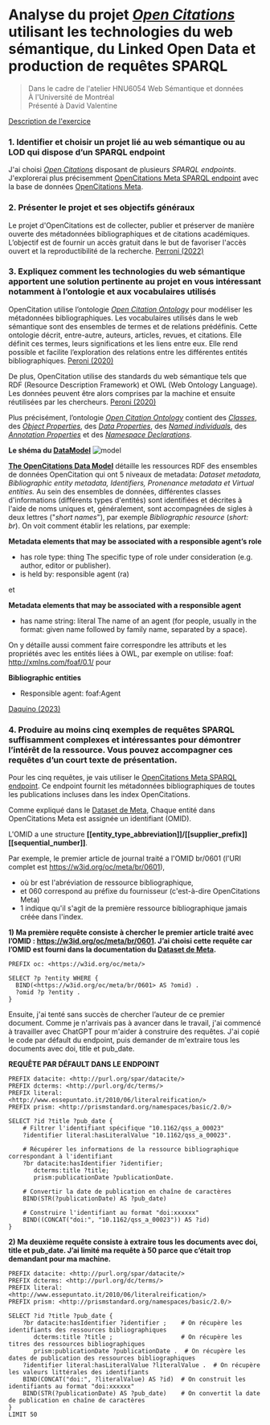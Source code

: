 # Analyse du projet *[Open Citations](https://opencitations.net/)* utilisant les technologies du web sémantique, du Linked Open Data et production de requêtes SPARQL


>Dans le cadre de l'atelier HNU6054 Web Sémantique et données<br>
>À l'Université de Montréal<br>
>Présenté à David Valentine<br>


[Description de l'exercice](https://davvalent.github.io/hnu6054/exercice-02/)


### **1.**    Identifier et choisir un projet lié au web sémantique ou au LOD qui dispose d’un SPARQL endpoint
J'ai choisi *[Open Citations](https://opencitations.net/)* disposant de plusieurs *SPARQL endpoints*. J'explorerai plus précisemment [OpenCitations Meta SPARQL endpoint](https://opencitations.net/meta/sparql) avec la base de données [OpenCitations Meta](https://opencitations.net/meta).

### **2.**    Présenter le projet et ses objectifs généraux

Le projet d'OpenCitations est de collecter, publier et préserver de manière ouverte des métadonnées bibliographiques et de citations académiques. L’objectif est de fournir un accès gratuit dans le but de favoriser l'accès ouvert et la reproductibilité de la recherche. [Perroni (2022)](https://zenodo.org/record/6976670)

### **3.**    Expliquez comment les technologies du web sémantique apportent une solution pertinente au projet en vous intéressant notamment à l’ontologie et aux vocabulaires utilisés

OpenCitation utilise l’ontologie [*Open Citation Ontology*](https://opencitations.github.io/ontology/current/ontology.html) pour modéliser les métadonnées bibliographiques. Les vocabulaires utilisés dans le web sémantique sont des ensembles de termes et de relations prédéfinis. Cette ontologie décrit, entre-autre, auteurs, articles, revues, et citations. Elle définit ces termes, leurs significations et les liens entre eux. Elle rend possible et facilite l’exploration des relations entre les différentes entités bibliographiques. [Peroni (2020)](https://direct.mit.edu/qss/article/1/1/428/15580/OpenCitations-an-infrastructure-organization-for)

De plus, OpenCitation utilise des standards du web sémantique tels que RDF (Resource Description Framework) et OWL (Web Ontology Language). Les données peuvent être alors comprises par la machine et ensuite réutilisées par les chercheurs. [Peroni (2020)](https://direct.mit.edu/qss/article/1/1/428/15580/OpenCitations-an-infrastructure-organization-for)

Plus précisément,  l’ontologie [*Open Citation Ontology*](https://opencitations.github.io/ontology/current/ontology.html) contient des [*Classes*](https://opencitations.github.io/ontology/current/ontology.html#classes), des [*Object Properties*](https://opencitations.github.io/ontology/current/ontology.html#objectproperties), des [*Data Properties*](https://opencitations.github.io/ontology/current/ontology.html#dataproperties), des [*Named individuals*](https://opencitations.github.io/ontology/current/ontology.html#namedindividuals), des [*Annotation Properties*](https://opencitations.github.io/ontology/current/ontology.html#annotationproperties) et des [*Namespace Declarations*](https://opencitations.github.io/ontology/current/ontology.html#namespacedeclarations). 

**Le shéma du [DataModel](http://opencitations.net/model)**
![model](https://github.com/JanetteMujica/openCitationsProductionDeRequetesSPARQL/assets/112497575/3f273345-39e2-42a7-bc5a-6ac4eefc3161)

**[The OpenCitations Data Model](https://figshare.com/articles/online_resource/Metadata_for_the_OpenCitations_Corpus/3443876)** détaille les ressources RDF des ensembles de données OpenCitation qui ont 5 niveaux de metadata: *Dataset metadata, Bibliographic entity metadata, Identifiers, Pronenance metadata et Virtual entities.* Au sein des ensembles de données, différentes classes d'informations (différents types d'entités) sont identifiées et décrites à l'aide de noms uniques et, généralement, sont accompagnées de sigles à deux lettres ("*short names*"), par exemple *Bibliographic resource* (*short: br*). On voit comment établir les relations, par exemple:

**Metadata elements that may be associated with a responsible agent’s role**
- has role type: thing
The specific type of role under consideration (e.g. author, editor or publisher).
- is held by: responsible agent (ra) 

et

**Metadata elements that may be associated with a responsible agent**
- has name string: literal
The name of an agent (for people, usually in the format: given name followed by family
name, separated by a space).

On y détaille aussi comment faire correspondre les attributs et les propriétés avec les entités liées à OWL, par exemple on utilise: foaf: http://xmlns.com/foaf/0.1/ pour

**Bibliographic entities**
- Responsible agent: foaf:Agent

[Daquino (2023)](https://figshare.com/articles/online_resource/Metadata_for_the_OpenCitations_Corpus/3443876)

### **4.**    Produire au moins cinq exemples de requêtes SPARQL suffisamment complexes et intéressantes pour démontrer l’intérêt de la ressource. Vous pouvez accompagner ces requêtes d’un court texte de présentation.

Pour les cinq requêtes, je vais utiliser le [OpenCitations Meta SPARQL endpoint](https://opencitations.net/meta/sparql). Ce endpoint fournit les métadonnées bibliographiques de toutes les publications incluses dans les index OpenCitations.

Comme expliqué dans le [Dataset de Meta](https://opencitations.net/meta), Chaque entité dans OpenCitations Meta est assignée un identifiant (OMID). 

L'OMID a une structure 
**[[entity_type_abbreviation]]/[[supplier_prefix]][[sequential_number]]**.

Par exemple, le premier article de journal traité a l'OMID br/0601 (l'URI complet est https://w3id.org/oc/meta/br/0601),
-	où br est l'abréviation de ressource bibliographique, 
-	et 060 correspond au préfixe du fournisseur (c'est-à-dire OpenCitations Meta)
-	1 indique qu'il s'agit de la première ressource bibliographique jamais créée dans l'index.

**1) Ma première requête consiste à chercher le premier article traité avec l’OMID : https://w3id.org/oc/meta/br/0601. J’ai choisi cette requête car l’OMID est fourni dans la documentation du [Dataset de Meta](https://opencitations.net/meta).**

```
PREFIX oc: <https://w3id.org/oc/meta/>

SELECT ?p ?entity WHERE {
  BIND(<https://w3id.org/oc/meta/br/0601> AS ?omid) .
  ?omid ?p ?entity .
}
```
Ensuite, j'ai tenté sans succès de chercher l’auteur de ce premier document. Comme je n'arrivais pas à avancer dans le travail, j'ai commencé à travailler avec ChatGPT pour m'aider à construire des requêtes. J'ai copié le code par défault du endpoint, puis demander de m'extraire tous les documents avec doi, title et pub_date.

**REQUÊTE PAR DÉFAULT DANS LE ENDPOINT**
```
PREFIX datacite: <http://purl.org/spar/datacite/>
PREFIX dcterms: <http://purl.org/dc/terms/>
PREFIX literal: <http://www.essepuntato.it/2010/06/literalreification/>
PREFIX prism: <http://prismstandard.org/namespaces/basic/2.0/>

SELECT ?id ?title ?pub_date {
    # Filtrer l'identifiant spécifique "10.1162/qss_a_00023"
    ?identifier literal:hasLiteralValue "10.1162/qss_a_00023".
    
    # Récupérer les informations de la ressource bibliographique correspondant à l'identifiant
    ?br datacite:hasIdentifier ?identifier;
       dcterms:title ?title;
       prism:publicationDate ?publicationDate.
    
    # Convertir la date de publication en chaîne de caractères
    BIND(STR(?publicationDate) AS ?pub_date)
    
    # Construire l'identifiant au format "doi:xxxxxx"
    BIND((CONCAT("doi:", "10.1162/qss_a_00023")) AS ?id)
}
```

**2) Ma deuxième requête consiste à extraire tous les documents avec doi, title et pub_date. J’ai limité ma requête à 50 parce que c’était trop demandant pour ma machine.**

```
PREFIX datacite: <http://purl.org/spar/datacite/>
PREFIX dcterms: <http://purl.org/dc/terms/>
PREFIX literal: <http://www.essepuntato.it/2010/06/literalreification/>
PREFIX prism: <http://prismstandard.org/namespaces/basic/2.0/>

SELECT ?id ?title ?pub_date {
    ?br datacite:hasIdentifier ?identifier ;    # On récupère les identifiants des ressources bibliographiques
       dcterms:title ?title ;                   # On récupère les titres des ressources bibliographiques
       prism:publicationDate ?publicationDate .  # On récupère les dates de publication des ressources bibliographiques
    ?identifier literal:hasLiteralValue ?literalValue .  # On récupère les valeurs littérales des identifiants
    BIND(CONCAT("doi:", ?literalValue) AS ?id)  # On construit les identifiants au format "doi:xxxxxx"
    BIND(STR(?publicationDate) AS ?pub_date)    # On convertit la date de publication en chaîne de caractères
}
LIMIT 50

```
